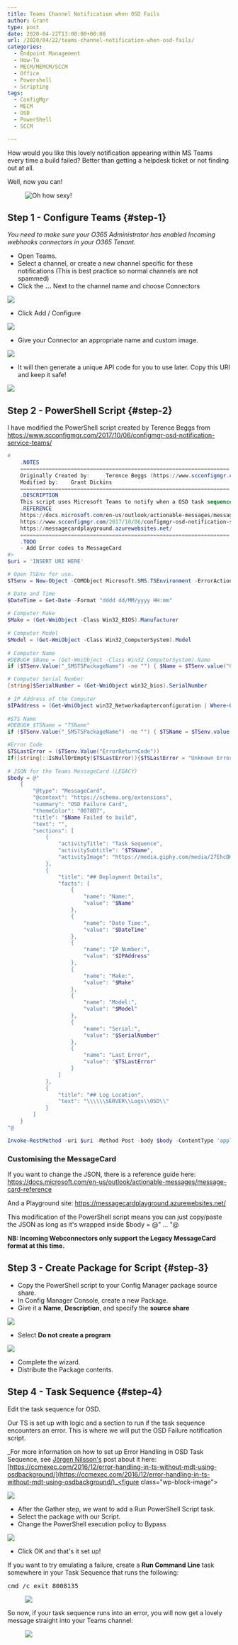 ```yaml
---
title: Teams Channel Notification when OSD Fails
author: Grant
type: post
date: 2020-04-22T13:00:00+00:00
url: /2020/04/22/teams-channel-notification-when-osd-fails/
categories:
  - Endpoint Management
  - How-To
  - MECM/MEMCM/SCCM
  - Office
  - Powershell
  - Scripting
tags:
  - ConfigMgr
  - MECM
  - OSD
  - PowerShell
  - SCCM

---
```

How would you like this lovely notification appearing within MS Teams every time a build failed? Better than getting a helpdesk ticket or not finding out at all.

Well, now you can! <figure class="wp-block-image">

![Oh how sexy!](https://lh3.googleusercontent.com/BoKEAscaxddhdwbdL99Ks2fPQLO1TojP-vK3LtEddTJWWCHkG7rOapin1BhIkxOtFOT3B_eDY-vU6rFjo6bEBnMEpzzS2H7PbRnb4d9l7vIcbq1QQiUyHleq3K1KlYERHzcWyBk) </figure> 

## Step 1 - Configure Teams {#step-1}

<p class="has-luminous-vivid-amber-background-color has-background">
  <em>You need to make sure your O365 Administrator has enabled Incoming webhooks connectors in your O365 Tenant.</em>
</p>

  * Open Teams.
  * Select a channel, or create a new channel specific for these notifications (This is best practice so normal channels are not spammed)
  * Click the **...** Next to the channel name and choose Connectors<figure class="wp-block-image">

![](https://lh3.googleusercontent.com/IDmdOWv7kS2rHVKHZWxkRq_k4Jk6EYKwwJZzu9M9OWDkcM9uIWFsskyUlDP6XGKK_5OES_bpHyWOd3AJVdicjZnKGe97-2PhCVWkCpusBJjaFn5Ej_rg2Gt3i4AM4JkYCoc4eE4) </figure> 

  * Click Add / Configure <figure class="wp-block-image">

![](https://lh6.googleusercontent.com/PQNNHfPzcDuCgYGJVAFlhynNeAIzMS11W75ak6v6udvTDjUGfjDjZCFuUGiDJOsh1FD3xgQXx5vKpwx9uQ-Q5ra-rN65nKcfMVVpCPSNoWhPJZXz_uY6IPZeYG2kuXezvfpEieA) </figure> 

  * Give your Connector an appropriate name and custom image. <figure class="wp-block-image">

![](https://lh6.googleusercontent.com/JNlowFdme9yLmJs6kIMjYZaLw1hJ4Y_W5GYiQC55gc-0k8R6hPjaCv8Ia7Si73rU3bnoxRFE_OtwJgnTiZy0sXcQGWNQzyH-MlGYksJsj0SGaAOUHjxL6aV1rHDglSOtwaSti2w) </figure> 

  * It will then generate a unique API code for you to use later. Copy this URI and keep it safe! <figure class="wp-block-image">

![](https://lh3.googleusercontent.com/fHuRMMRmCLr-gwHGqwT3UCVd76Y_UtjuZ6yhlsaRQCE83X9WFYqYwSk30AN8694sDkDvkuBRLX1OTnbqdX3YMFRfMq51CIgIFx2VrfOLOwy7XSoetUG-qlChyZXtQGAPysivMcw) </figure> 

## Step 2 - PowerShell Script {#step-2}

I have modified the PowerShell script created by Terence Beggs from <https://www.scconfigmgr.com/2017/10/06/configmgr-osd-notification-service-teams/>


```powershell
#
    .NOTES
    ==================================================================
    Originally Created by:     Terence Beggs (https://www.scconfigmgr.com)
    Modified by:    Grant Dickins
    ==================================================================
    .DESCRIPTION
    This script uses Microsoft Teams to notify when a OSD task sequence has failed.
    .REFERENCE
    https://docs.microsoft.com/en-us/outlook/actionable-messages/message-card-reference
    https://www.scconfigmgr.com/2017/10/06/configmgr-osd-notification-service-teams/
    https://messagecardplayground.azurewebsites.net/
    ==================================================================
    .TODO
    - Add Error codes to MessageCard
#>
$uri = 'INSERT URI HERE'

# Open TSEnv for use.
$TSenv = New-Object -COMObject Microsoft.SMS.TSEnvironment -ErrorAction SilentlyContinue

# Date and Time
$DateTime = Get-Date -Format "dddd dd/MM/yyyy HH:mm"
    
# Computer Make
$Make = (Get-WmiObject -Class Win32_BIOS).Manufacturer
    
# Computer Model
$Model = (Get-WmiObject -Class Win32_ComputerSystem).Model
    
# Computer Name
#DEBUG# $Name = (Get-WmiObject -Class Win32_ComputerSystem).Name
if ($TSenv.Value("_SMSTSPackageName") -ne "") { $Name = $TSenv.value("OSDComputerName") } else { $Name = (Get-WmiObject -Class Win32_ComputerSystem).Name }

# Computer Serial Number
[string]$SerialNumber = (Get-WmiObject win32_bios).SerialNumber
    
# IP Address of the Computer
$IPAddress = (Get-WmiObject win32_Networkadapterconfiguration | Where-Object { $_.ipaddress -notlike $null }).IPaddress | Select-Object -First 1
    
#$TS Name
#DEBUG# $TSName = "TSName"
if ($TSenv.Value("_SMSTSPackageName") -ne "") { $TSName = $TSenv.value("_SMSTSPackageName") } else { $TSName = "Unknown Task Sequence" }

#Error Code
$TSLastError = ($TSenv.Value("ErrorReturnCode"))
If([string]::IsNullOrEmpty($TSLastError)){$TSLastError = "Unknown Error. Check Logs."}
    
# JSON for the Teams MessageCard (LEGACY)
$body = @"
    {
        "@type": "MessageCard",
        "@context": "https://schema.org/extensions",
        "summary": "OSD Failure Card",
        "themeColor": "0078D7",
        "title": "$Name Failed to build",
        "text": "",
        "sections": [
            {
                "activityTitle": "Task Sequence",
                "activitySubtitle": "$TSName",
                "activityImage": "https://media.giphy.com/media/27EhcDHnlkw1O/giphy.gif"
            },
            {
                "title": "## Deployment Details",
                "facts": [
                    {
                        "name": "Name:",
                        "value": "$Name"
                    },
                    {
                        "name": "Date Time:",
                        "value": "$DateTime"
                    },
                    {
                        "name": "IP Number:",
                        "value": "$IPAddress"
                    },
                    {
                        "name": "Make:",
                        "value": "$Make"
                    },
                    {
                        "name": "Model:",
                        "value": "$Model"
                    },
                    {
                        "name": "Serial:",
                        "value": "$SerialNumber"
                    },
                    {
                        "name": "Last Error",
                        "value": "$TSLastError"
                    }
                ]
            },
            {
                "title": "## Log Location",
                "text": "\\\\\\SERVER\\Logs\\OSD\\"
            }
        ]
    }
"@

Invoke-RestMethod -uri $uri -Method Post -body $body -ContentType 'application/json'

```


### Customising the MessageCard

If you want to change the JSON, there is a reference guide here: <https://docs.microsoft.com/en-us/outlook/actionable-messages/message-card-reference>

And a Playground site: <https://messagecardplayground.azurewebsites.net/>

This modification of the PowerShell script means you can just copy/paste the JSON as long as it's wrapped inside $body = @" ... "@

**NB: Incoming Webconnectors only support the Legacy MessageCard format at this time.**

## Step 3 - Create Package for Script {#step-3}

  * Copy the PowerShell script to your Config Manager package source share.
  * In Config Manager Console, create a new Package.
  * Give it a **Name**, **Description**, and specify the **source share**<figure class="wp-block-image">

![](https://lh5.googleusercontent.com/ogV4YKLMOxUoa9EcZ3ZZcvs7FBWrFC6FTkct_kvD7slFw2nJjZUqMk9U7w3dFPRGk1j3vK6Q9MC5M_hLVJxgWV38bdLzhaR1N59gZ3rty8szV9nWxo84y3uRLXwk4ONaLtiYOhk) </figure>

  * Select **Do not create a program**<figure class="wp-block-image">

![](https://lh3.googleusercontent.com/fnKUiM0o1crWIn8rhzNcpvVJHEeLzJT-M6EelVNqcTDdwkvwYNTwHl_igoC2hoHQPRKLj9XK0JfKjTk7jQiyD-IT4z6qtcruWZujQ_pBYFwZE3S3oeleF24RFG9qOV2mVpLXmis) </figure>

  * Complete the wizard.
  * Distribute the Package contents.

## Step 4 - Task Sequence {#step-4}

Edit the task sequence for OSD.

Our TS is set up with logic and a section to run if the task sequence encounters an error. This is where we will put the OSD Failure notification script.

_For more information on how to set up Error Handling in OSD Task Sequence, see [Jörgen Nilsson's](https://ccmexec.com/author/jonil/) post about it here: [https://ccmexec.com/2016/12/error-handling-in-ts-without-mdt-using-osdbackground/](https://ccmexec.com/2016/12/error-handling-in-ts-without-mdt-using-osdbackground/)_<figure class="wp-block-image">

![](https://lh5.googleusercontent.com/GRx_3DUP7m-LKvPLhxOqfdS0hI94Nii31qrJyXmyH9pXxGHmPs_VNZzm8Yr42YOA_6e5TUhhJHLQ3xLT7t4psCGvJsE7qLSRZRBRweEpNZ0QHuCh8t1OIcx80lDYpH8NR82AM4E) </figure> 

  * After the Gather step, we want to add a Run PowerShell Script task.
  * Select the package with our Script.
  * Change the PowerShell execution policy to Bypass<figure class="wp-block-image">

![](https://lh4.googleusercontent.com/j3haF1BmaCbjBJWnwwRFZ0mjRn_yfDGlUsgb1R2MBiRMDj8Bbc4meoRpeh0ekaruaa_yqiZdD-MZF_ZDFjKaPoXu9Ny5VWJTS6B9q8s4tWXuRPz1lEi84YbKyCK60Lip_ZLOxMA) </figure> 

  * Click OK and that's it set up!

If you want to try emulating a failure, create a **Run Command Line** task somewhere in your Task Sequence that runs the following:

<pre class="wp-block-preformatted">cmd /c exit 8008135  </pre><figure class="wp-block-image">

![](https://lh5.googleusercontent.com/48_DvgDPw7zontS5B_1_x7XLGKptLobBqnS3wf9nGkywHwxKzYYoME70O7J6KFSTOqh8T5bkf4xR3_tZ89z1Sl2enGMYJoB8o-_uSvIi0znFDRDtcW9aPk_ro7kYnDC1k3JIMTU) </figure> 

So now, if your task sequence runs into an error, you will now get a lovely message straight into your Teams channel: <figure class="wp-block-image">

![](https://lh3.googleusercontent.com/BoKEAscaxddhdwbdL99Ks2fPQLO1TojP-vK3LtEddTJWWCHkG7rOapin1BhIkxOtFOT3B_eDY-vU6rFjo6bEBnMEpzzS2H7PbRnb4d9l7vIcbq1QQiUyHleq3K1KlYERHzcWyBk) </figure>

